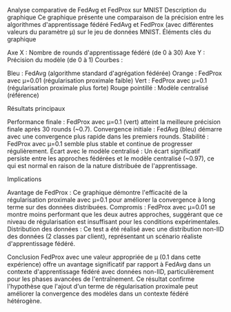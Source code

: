 Analyse comparative de FedAvg et FedProx sur MNIST
Description du graphique
Ce graphique présente une comparaison de la précision entre les algorithmes d'apprentissage fédéré FedAvg et FedProx (avec différentes valeurs du paramètre μ) sur le jeu de données MNIST.
Éléments clés du graphique

Axe X : Nombre de rounds d'apprentissage fédéré (de 0 à 30)
Axe Y : Précision du modèle (de 0 à 1)
Courbes :

Bleu : FedAvg (algorithme standard d'agrégation fédérée)
Orange : FedProx avec μ=0.01 (régularisation proximale faible)
Vert : FedProx avec μ=0.1 (régularisation proximale plus forte)
Rouge pointillé : Modèle centralisé (référence)



Résultats principaux

Performance finale : FedProx avec μ=0.1 (vert) atteint la meilleure précision finale après 30 rounds (~0.7).
Convergence initiale : FedAvg (bleu) démarre avec une convergence plus rapide dans les premiers rounds.
Stabilité : FedProx avec μ=0.1 semble plus stable et continue de progresser régulièrement.
Écart avec le modèle centralisé : Un écart significatif persiste entre les approches fédérées et le modèle centralisé (~0.97), ce qui est normal en raison de la nature distribuée de l'apprentissage.

Implications

Avantage de FedProx : Ce graphique démontre l'efficacité de la régularisation proximale avec μ=0.1 pour améliorer la convergence à long terme sur des données distribuées.
Compromis : FedProx avec μ=0.01 se montre moins performant que les deux autres approches, suggérant que ce niveau de régularisation est insuffisant pour les conditions expérimentales.
Distribution des données : Ce test a été réalisé avec une distribution non-IID des données (2 classes par client), représentant un scénario réaliste d'apprentissage fédéré.

Conclusion
FedProx avec une valeur appropriée de μ (0.1 dans cette expérience) offre un avantage significatif par rapport à FedAvg dans un contexte d'apprentissage fédéré avec données non-IID, particulièrement pour les phases avancées de l'entraînement. Ce résultat confirme l'hypothèse que l'ajout d'un terme de régularisation proximale peut améliorer la convergence des modèles dans un contexte fédéré hétérogène.